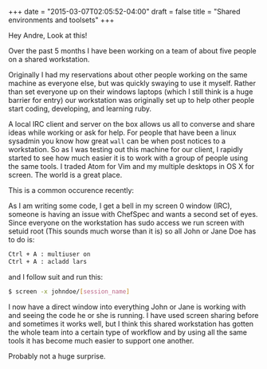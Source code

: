 +++
date  = "2015-03-07T02:05:52-04:00"
draft = false
title  = "Shared environments and toolsets"
+++

Hey Andre, Look at this!


Over the past 5 months I have been working on a team of about five people on a shared workstation. 

Originally I had my reservations about other people working on the same machine as everyone else, but was
quickly swaying to use it myself. 
Rather than set everyone up on their windows laptops (which I still think is a huge barrier for entry) our workstation 
was originally set up to help other people start coding, developing, and learning ruby. 

A local IRC client and server on the box allows us all to converse and share ideas while working or ask for help. For 
people that have been a linux sysadmin you know how great `wall` can be when post notices to a workstation. So as I was
testing out this machine for our client, I rapidly started to see how much easier it is to work with a group of 
people using the same tools. I traded Atom for Vim and my multiple desktops in OS X for screen. The world is a great place.

This is a common occurence recently:

As I am writing some code, I get a bell in my screen 0 window (IRC), 
someone is having an issue with ChefSpec and wants a second set of eyes. 
Since everyone on the workstation has sudo access we run screen with 
setuid root (This sounds much worse than it is) so all John or Jane Doe has to do is:

```bash
Ctrl + A : multiuser on
Ctrl + A : acladd lars
```

and I follow suit and run this:

```bash
$ screen -x johndoe/[session_name]
```
I now have a direct window into everything John or Jane is working with and 
seeing the code he or she is running. I have used screen sharing before and
sometimes it works well, but I think this shared workstation has gotten the whole team
into a certain type of workflow and by using all the same tools it has become much easier to
support one another.

Probably not a huge surprise.


